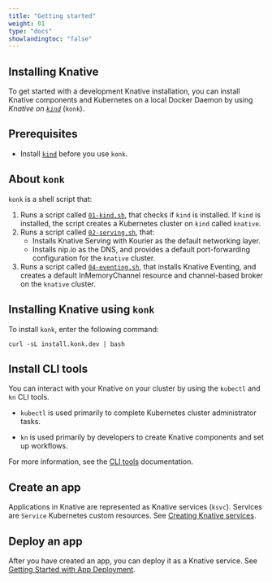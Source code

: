 ```yaml
---
title: "Getting started"
weight: 01
type: "docs"
showlandingtoc: "false"
---
```


## Installing Knative

To get started with a development Knative installation, you can install Knative components and Kubernetes on a local Docker Daemon by using _Knative on [`kind`](https://kind.sigs.k8s.io/docs/user/quick-start)_ (`konk`).

## Prerequisites

- Install [`kind`](https://kind.sigs.k8s.io/docs/user/quick-start) before you use `konk`.

## About `konk`

`konk` is a shell script that:
<!--does konk install kind? Confirm-->
1. Runs a script called [`01-kind.sh`](https://github.com/csantanapr/knative-kind/blob/master/01-kind.sh), that checks if `kind` is installed. If `kind` is installed, the script creates a Kubernetes cluster on `kind` called `knative`.
1. Runs a script called [`02-serving.sh`](https://github.com/csantanapr/knative-kind/blob/master/02-serving.sh), that:
    - Installs Knative Serving with Kourier as the default networking layer.
    - Installs nip.io as the DNS, and provides a default port-forwarding configuration for the `knative` cluster.
1. Runs a script called [`04-eventing.sh`](https://github.com/csantanapr/knative-kind/blob/master/04-eventing.sh), that installs Knative Eventing, and creates a default InMemoryChannel resource and channel-based broker on the `knative` cluster.
<!-- TODO: Add links for serving and kourier/networking docs sections-->
<!--TODO: Add links for channel and broker resources and Knative Eventing docs-->

## Installing Knative using `konk`

To install `konk`, enter the following command:

```
curl -sL install.konk.dev | bash
```

## Install CLI tools

You can interact with your Knative on your cluster by using the `kubectl` and `kn` CLI tools.

- `kubectl` is used primarily to complete Kubernetes cluster administrator tasks.
<!-- TODO: Add link to admin guide-->
- `kn` is used primarily by developers to create Knative components and set up workflows.

For more information, see the [CLI tools](../client) documentation.
<!--
- [Getting started with app deployment](./serving/getting-started-knative-app/)
- [Getting started with serving](./serving/)
- [Getting started with eventing](./eventing/)

### Samples and demos

- [Autoscaling](./serving/autoscaling/autoscale-go/)
- [Binding running services to eventing ecosystems](./eventing/samples/kubernetes-event-source/)
- [REST API sample](./serving/samples/rest-api-go/)
- [All samples for serving](./serving/samples/)
- [All samples for eventing](./eventing/samples/)

### Debugging

- [Debugging application issues](./serving/debugging-application-issues/)
-->

## Create an app

Applications in Knative are represented as Knative services (`ksvc`). Services are `Service` Kubernetes custom resources. See [Creating Knative services](../developer/services/creating-services/).

<!-- TODO: check if we can combine these two-->
## Deploy an app

After you have created an app, you can deploy it as a Knative service. See [Getting Started with App Deployment](../getting-started-knative-app/).
